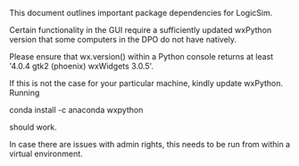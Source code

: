 This document outlines important package dependencies for LogicSim.

Certain functionality in the GUI require a sufficiently updated 
wxPython version that some computers in the DPO do not have natively.

Please ensure that wx.version() within a Python console returns at least
'4.0.4 gtk2 (phoenix) wxWidgets 3.0.5'.

If this is not the case for your particular machine, kindly update
wxPython. Running 

conda install -c anaconda wxpython 

should work.

In case there are issues with admin rights, this needs to be run 
from within a virtual environment.
